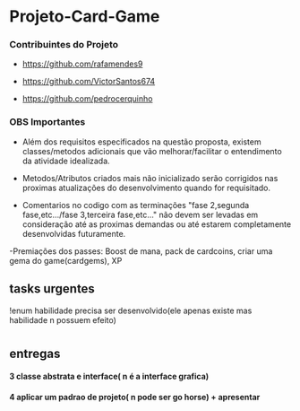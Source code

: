 # Projeto-Card-Game

### Contribuintes do Projeto

- https://github.com/rafamendes9

- https://github.com/VictorSantos674

- https://github.com/pedrocerquinho


### OBS Importantes

- Além dos requisitos especificados na questão proposta, existem classes/metodos adicionais que vão melhorar/facilitar o entendimento da atividade idealizada.


- Metodos/Atributos criados mais não inicializado serão corrigidos nas proximas atualizações do desenvolvimento quando for requisitado. 

- Comentarios no codigo com as terminações "fase 2,segunda fase,etc.../fase 3,terceira fase,etc..." não devem ser levadas em consideração até as proximas demandas ou até estarem completamente desenvolvidas futuramente.

-Premiações dos passes: Boost de mana, pack de cardcoins, criar uma gema do game(cardgems), XP



## tasks urgentes

!enum habilidade precisa ser desenvolvido(ele apenas existe mas habilidade n possuem efeito)


#

## entregas

#### 3 classe abstrata e interface( n é a interface grafica)

#### 4 aplicar um padrao de projeto( n pode ser go horse) + apresentar

